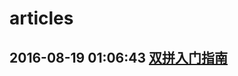 # articles
## 2016-08-19 01:06:43  [双拼入门指南](https://github.com/MOOOWOOO/articles/blob/master/double%20input%20quick%20start.md)
